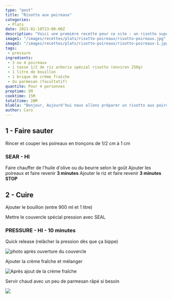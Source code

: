 ```yaml
---
type: "post"
title: "Risotto aux poireaux"
categories:
 - Plats
date: 2021-01-18T23:00:00Z
description: "Voici une première recette pour ce site : un risotto super rapide cuit en 10 minutes en mode pressure avec le ninja foodi"
image1: "/images/recettes/plats/risotto-poireaux/risotto-poireaux.jpg"
image2: "/images/recettes/plats/risotto-poireaux/risotto-poireaux-1.jpg"
tags:
 - pressure
ingredients:
 - 3 ou 4 poireaux
 - 1 tasse 1/2 de riz arborio spécial risotto (environ 250g)
 - 1 litre de bouillon
 - 1 brique de crème fraîche
 - du parmesan (facultatif)
quantite: Pour 4 personnes
preptime: 5M
cooktime: 15M
totaltime: 20M
blabla: "Bonjour, Aujourd'hui nous allons préparer un risotto aux poireaux. Bon, nous sommes d'accord, le vrai risotto ne se cuit pas en 10 minutes, mais ici c'est très rapide et simple et presque aussi bon qu'un vrai !"
author: Caro
---
```

## 1 - Faire sauter 

Rincer et couper les poireaux en tronçons de 1/2 cm à 1 cm


### SEAR - HI
Faire chauffer de l'huile d'olive ou du beurre selon le goût
Ajouter les poireaux et faire revenir **3 minutes**
Ajouter le riz et faire revenir **3 minutes**
**STOP**

## 2 - Cuire

Ajouter le bouillon (entre 900 ml et 1 litre)


Mettre le couvercle spécial pression avec SEAL

### PRESSURE - HI - 10 minutes

Quick release (relâcher la pression dès que ça bippe)

![photo après ouverture du couvercle](/images/recettes/plats/risotto-poireaux/risotto-poireaux-4.jpg "photo après ouverture du couvercle")

Ajouter la crème fraîche et mélanger

![Après ajout de la crème fraîche](/images/recettes/plats/risotto-poireaux/risotto-poireaux-5.jpg "Après ajout de la crème fraîche")

Servir chaud avec un peu de parmesan râpé si besoin

  ![](/images/recettes/plats/risotto-poireaux/risotto-poireaux.jpg)